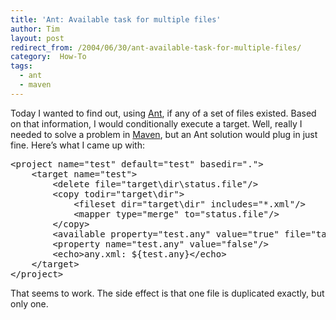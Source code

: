 ```yaml
---
title: 'Ant: Available task for multiple files'
author: Tim
layout: post
redirect_from: /2004/06/30/ant-available-task-for-multiple-files/
category:  How-To
tags:
  - ant
  - maven
---
```

Today I wanted to find out, using [Ant][1], if any of a set of files existed. Based on that information, I would conditionally execute a target. Well, really I needed to solve a problem in [Maven][2], but an Ant solution would plug in just fine. Here&#8217;s what I came up with:

<pre>&lt;project name="test" default="test" basedir=".">
    &lt;target name="test">
        &lt;delete file="target\dir\status.file"/>
        &lt;copy todir="target\dir">
            &lt;fileset dir="target\dir" includes="*.xml"/>
            &lt;mapper type="merge" to="status.file"/>
        &lt;/copy>
        &lt;available property="test.any" value="true" file="target\dir\status.file"/>
        &lt;property name="test.any" value="false"/>
        &lt;echo>any.xml: ${test.any}&lt;/echo>
    &lt;/target>
&lt;/project>
</pre>

That seems to work. The side effect is that one file is duplicated exactly, but only one.

 [1]: http://ant.apache.org
 [2]: http://maven.apache.org
